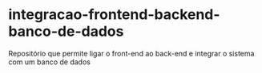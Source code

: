 # integracao-frontend-backend-banco-de-dados
Repositório que permite ligar o front-end ao back-end e integrar o sistema com um banco de dados
